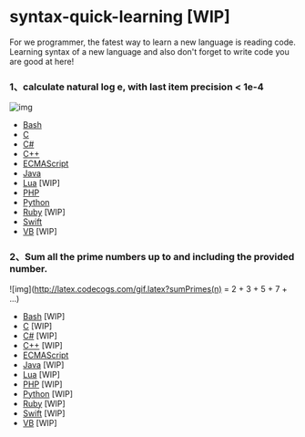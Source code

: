 # syntax-quick-learning [WIP]

For we programmer, the fatest way to learn a new language is reading code. Learning syntax of a new language and also don't forget to write code you are good at here!

### 1、calculate natural log e, with last item precision < 1e-4

![img](http://latex.codecogs.com/gif.latex?e=1+\\frac{1}{1!}+\\frac{1}{2!}+...+\\frac{1}{n!})

* [Bash](Bash/1.sh)
* [C](C/1.c)
* [C#](C#/1.cs)
* [C++](C++/1.cpp)
* [ECMAScript](ECMAScript/1.js)
* [Java](Java/1.java)
* [Lua](Lua/1.lua) [WIP]
* [PHP](PHP/1.php)
* [Python](Python/1.py)
* [Ruby](Ruby/1.rb) [WIP]
* [Swift](Swift/1.swift)
* [VB](VB/1.bas) [WIP]

### 2、Sum all the prime numbers up to and including the provided number.
![img](http://latex.codecogs.com/gif.latex?sumPrimes(n) = 2 + 3 + 5 + 7 + ...)

* [Bash](Bash/2.sh) [WIP]
* [C](C/2.c) [WIP]
* [C#](C#/2.cs) [WIP]
* [C++](C++/2.cpp) [WIP]
* [ECMAScript](ECMAScript/2.js)
* [Java](Java/2.java) [WIP]
* [Lua](Lua/2.lua) [WIP]
* [PHP](PHP/2.php) [WIP]
* [Python](Python/2.py) [WIP]
* [Ruby](Ruby/2.rb) [WIP]
* [Swift](Swift/2.swift) [WIP]
* [VB](VB/2.bas) [WIP]
